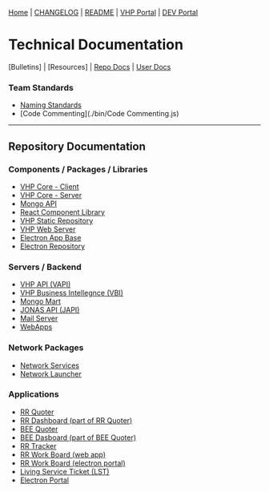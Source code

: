 [Home] | [CHANGELOG] | [README] | [VHP Portal] | [DEV Portal]

# Technical Documentation

[Bulletins] | [Resources] | [Repo Docs](#repository-documentation) | [User Docs]


### Team Standards
- [Naming Standards]()
- [Code Commenting](./bin/Code Commenting.js)

---

## Repository Documentation
### Components / Packages / Libraries
- [VHP Core - Client](./vhp-vapi-client "vhp-vapi-client")
- [VHP Core - Server](./vhp-core-server "vhp-core-server")
- [Mongo API](./vhp-mongo-api "vhp-mongo-api")
- [React Component Library](./vhp-react-library "vhp-react-library")
- [VHP Static Repository](./vhp-static-repository "vhp-static-repository")
- [VHP Web Server](./vhp-webserver "vhp-webserver")
- [Electron App Base](./vhp-electron-app "vhp-electron-app")
- [Electron Repository](./vhp-electron-repo "vhp-electron-repo")

### Servers / Backend
- [VHP API (VAPI)](./vs-vapi "vs-vapi")
- [VHP Business Intellegnce (VBI)](./vs-vbi "vs-vbi")
- [Mongo Mart](./vs-mongo-mart "vs-mongo-mart")
- [JONAS API (JAPI)](./vs-jonas-api "vs-jonas-api")
- [Mail Server](./vs-mail-server "vs-mail-server")
- [WebApps](./vs-webapps "vs-webapps")

### Network Packages
- [Network Services](./vn-network-services "vn-network-services")
- [Network Launcher](./vn-network-launch "vn-network-launch")

### Applications
- [RR Quoter](./VAD-RRQuoter "VAD-RRQuoter")
- [RR Dashboard (part of RR Quoter)](./vad-rrq-dash "vad-rrq-dash")
- [BEE Quoter](./VAD-BEEQuoter "VAD-BEEQuoter")
- [BEE Dasboard (part of BEE Quoter)](./VA-BEEQDash "VA-BEEQDash")
- [RR Tracker](./VAW-RRTracker "VAW-RRTracker")
- [RR Work Board (web app)](./VAW-RRBoard "VAW-RRBoard")
- [RR Work Board (electron portal)](./VAD-RRBoard-electron "VAD-RRBoard-electron")
- [Living Service Ticket (LST)](./VA-LST "VA-LST")
- [Electron Portal](./VAD-Electron-Portal "VAD-Electron-Portal")




[Home]: ./
[Technical Docs]: ../techdocs
[User Docs]: ../userdocs
[CHANGELOG]: ./docs/CHANGELOG.md
[README]: ./docs/README.md
[VHP Portal]: https://vhpportal.com/
[DEV Portal]: http://dev.vhpportal.com/